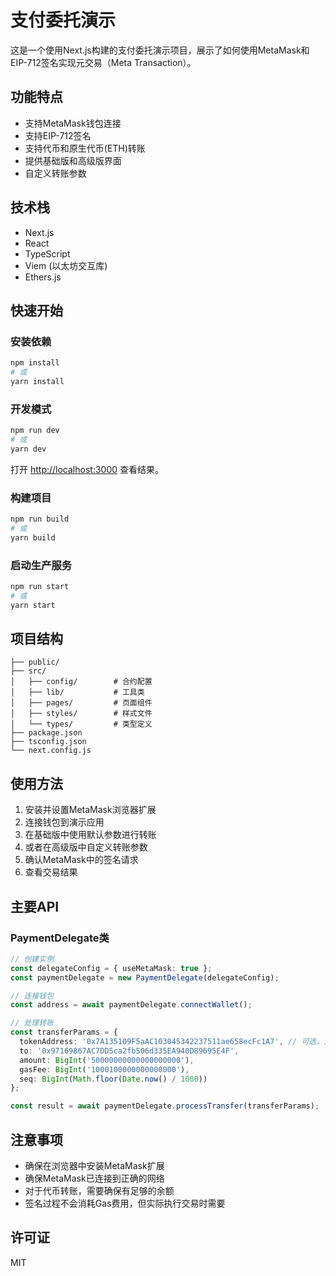 # 支付委托演示

这是一个使用Next.js构建的支付委托演示项目，展示了如何使用MetaMask和EIP-712签名实现元交易（Meta Transaction）。

## 功能特点

- 支持MetaMask钱包连接
- 支持EIP-712签名
- 支持代币和原生代币(ETH)转账
- 提供基础版和高级版界面
- 自定义转账参数

## 技术栈

- Next.js
- React
- TypeScript
- Viem (以太坊交互库)
- Ethers.js

## 快速开始

### 安装依赖

```bash
npm install
# 或
yarn install
```

### 开发模式

```bash
npm run dev
# 或
yarn dev
```

打开 [http://localhost:3000](http://localhost:3000) 查看结果。

### 构建项目

```bash
npm run build
# 或
yarn build
```

### 启动生产服务

```bash
npm run start
# 或
yarn start
```

## 项目结构

```
├── public/
├── src/
│   ├── config/        # 合约配置
│   ├── lib/           # 工具类
│   ├── pages/         # 页面组件
│   ├── styles/        # 样式文件
│   └── types/         # 类型定义
├── package.json
├── tsconfig.json
└── next.config.js
```

## 使用方法

1. 安装并设置MetaMask浏览器扩展
2. 连接钱包到演示应用
3. 在基础版中使用默认参数进行转账
4. 或者在高级版中自定义转账参数
5. 确认MetaMask中的签名请求
6. 查看交易结果

## 主要API

### PaymentDelegate类

```typescript
// 创建实例
const delegateConfig = { useMetaMask: true };
const paymentDelegate = new PaymentDelegate(delegateConfig);

// 连接钱包
const address = await paymentDelegate.connectWallet();

// 处理转账
const transferParams = {
  tokenAddress: '0x7A135109F5aAC103045342237511ae658ecFc1A7', // 可选，为空表示ETH
  to: '0x97169867AC7DD5ca2fb506d335EA940D89695E4F',
  amount: BigInt('50000000000000000000'),
  gasFee: BigInt('1000100000000000000'),
  seq: BigInt(Math.floor(Date.now() / 1000))
};

const result = await paymentDelegate.processTransfer(transferParams);
```

## 注意事项

- 确保在浏览器中安装MetaMask扩展
- 确保MetaMask已连接到正确的网络
- 对于代币转账，需要确保有足够的余额
- 签名过程不会消耗Gas费用，但实际执行交易时需要

## 许可证

MIT 